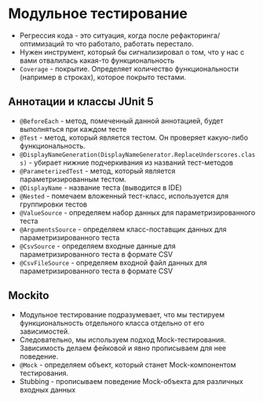 # Модульное тестирование

* Регрессия кода - это ситуация, когда после рефакторинга/оптимизаций то что работало, работать перестало.
* Нужен инструмент, который бы сигнализировал о том, что у нас с вами отвалилась какая-то функциональность
* `Coverage` - покрытие. Определяет количество функциональности (например в строках), которое покрыто тестами.

## Аннотации и классы JUnit 5

* `@BeforeEach` - метод, помеченный данной аннотацией, будет выполняться при каждом тесте
* `@Test` - метод, который является тестом. Он проверяет какую-либо функциональность.
* `@DisplayNameGeneration(DisplayNameGenerator.ReplaceUnderscores.class)` - убирает нижние подчеркивания из названий тест-методов
* `@ParameterizedTest` - метод, который является параметризированным тестом.
* `@DisplayName` - название теста (выводится в IDE)
* `@Nested` - помечаем вложенный тест-класс, используется для группировки тестов
* `@ValueSource` - определяем набор данных для параметризированного теста
* `@ArgumentsSource` - определяем класс-поставщик данных для параметризированного теста
* `@CsvSource` - определяем входные данные для параметризированного теста в формате CSV
* `@CsvFileSource` - определяем входной файл данных для параметризированного теста в формате CSV

## Mockito

* Модульное тестирование подразумевает, что мы тестируем функциональность отдельного класса отдельно от его зависимостей.
* Следовательно, мы используем подход Mock-тестирования. Зависимость делаем фейковой и явно прописываем для нее поведение.
* `@Mock` - определяем объект, который станет Mock-компонентом тестирования.
* Stubbing - прописываем поведение Mock-объекта для различных входных данных